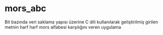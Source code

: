 # mors_abc
Bit bazında veri saklama yapısı üzerine C dili kullanılarak geliştirilmiş girilen metnin harf harf mors alfabesi karşılığını veren uygulama 
